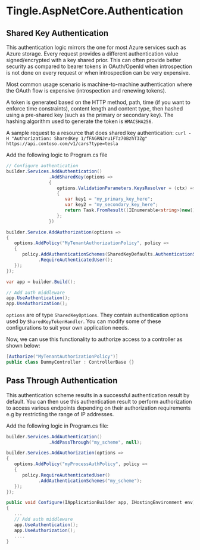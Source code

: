 # Tingle.AspNetCore.Authentication

## Shared Key Authentication

This authentication logic mirrors the one for most Azure services such as Azure storage. Every request provides a different authentication value signed/encrypted with a key shared prior.
This can often provide better security as compared to bearer tokens in OAuth/OpenId when introspection is not done on every request or when introspection can be very expensive.

Most common usage scenario is machine-to-machine authentication where the OAuth flow is expensive (introspection and renewing tokens).

A token is generated based on the HTTP method, path, time (if you want to enforce time constraints), content length and content type, then hashed using a pre-shared key (such as the primary or secondary key).
The hashing algorithm used to generate the token is `HMACSHA256`.

A sample request to a resource that does shared key authentication:
`curl -H "Authorization: SharedKey 1/fFAGRNJru1FTz70BzhT3Zg"  https://api.contoso.com/v1/cars?type=tesla`

Add the following logic to Program.cs file

```cs
// Configure authentication
builder.Services.AddAuthentication()
                .AddSharedKey(options =>
                {
                   options.ValidationParameters.KeysResolver = (ctx) =>
                   {
                      var key1 = "my_primary_key_here";
                      var key2 = "my_secondary_key_here";
                      return Task.FromResult((IEnumerable<string>)new[] { key1, key2, /* add as many keys as you wish */ });
                   };
                })

builder.Service.AddAuthorization(options =>
{
   options.AddPolicy("MyTenantAuthorizationPolicy", policy =>
   {
      policy.AddAuthenticationSchemes(SharedKeyDefaults.AuthenticationScheme)
            .RequireAuthenticatedUser();
   });
});

var app = builder.Build();

// Add auth middleware
app.UseAuthentication();
app.UseAuthorization();
```

`options` are of type `SharedKeyOptions`. They contain authentication options used by `SharedKeyTokenHandler`. You can modify some of these configurations to suit your own application needs.

Now, we can use this functionality to authorize access to a controller as shown below:

```cs
[Authorize("MyTenantAuthorizationPolicy")]
public class DummyController : ControllerBase {}
```

## Pass Through Authentication

This authentication scheme results in a successful authentication result by default. You can then use this authentication result to perform authorization to access various endpoints depending on their authorization requirements e.g by restricting the range of IP addresses.

Add the following logic in Program.cs file:

```cs
builder.Services.AddAuthentication()
                .AddPassThrough("my_scheme", null);

builder.Services.AddAuthorization(options =>
{
   options.AddPolicy("myProcessAuthPolicy", policy =>
   {
      policy.RequireAuthenticatedUser()
            .AddAuthenticationSchemes("my_scheme");
   });
});

public void Configure(IApplicationBuilder app, IHostingEnvironment env)
{
   ...
   // Add auth middleware
   app.UseAuthentication();
   app.UseAuthorization();
   ....
}
```
